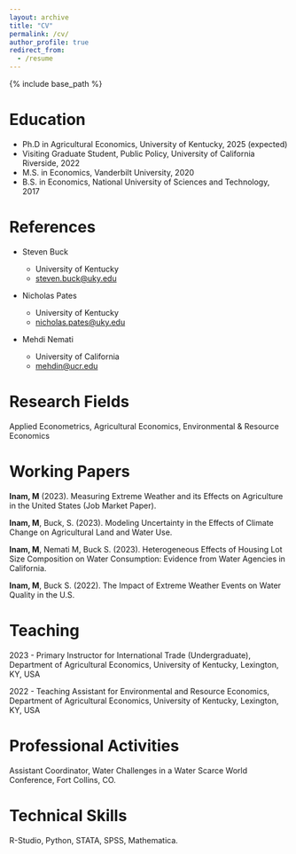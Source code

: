 ```yaml
---
layout: archive
title: "CV"
permalink: /cv/
author_profile: true
redirect_from:
  - /resume
---
```


{% include base_path %}

Education
======
* Ph.D in Agricultural Economics, University of Kentucky, 2025 (expected)
* Visiting Graduate Student, Public Policy, University of California Riverside, 2022
* M.S. in Economics, Vanderbilt University, 2020
* B.S. in Economics, National University of Sciences and Technology, 2017

References
======
* Steven Buck
  * University of Kentucky
  * steven.buck@uky.edu

* Nicholas Pates
  * University of Kentucky
  * nicholas.pates@uky.edu

* Mehdi Nemati
  * University of California
  * mehdin@ucr.edu
  

Research Fields
======
Applied Econometrics, Agricultural Economics, Environmental & Resource Economics

Working Papers
======
**Inam, M** (2023). Measuring Extreme Weather and its Effects on Agriculture in the United States (Job Market Paper).

**Inam, M**, Buck, S. (2023). Modeling Uncertainty in the Effects of Climate Change on Agricultural Land and Water Use.

**Inam, M**, Nemati M, Buck S. (2023). Heterogeneous Effects of Housing Lot Size Composition on Water Consumption: Evidence from Water Agencies in California.

**Inam, M**, Buck S. (2022). The Impact of Extreme Weather Events on Water Quality in the U.S.

Teaching
======
2023 - Primary Instructor for International Trade (Undergraduate), Department of Agricultural Economics, University of Kentucky, Lexington, KY, USA

2022 - Teaching Assistant for Environmental and Resource Economics, Department of Agricultural Economics, University of Kentucky, Lexington, KY, USA

Professional Activities
======
Assistant Coordinator, Water Challenges in a Water Scarce World Conference, Fort Collins, CO.
  
Technical Skills
======
R-Studio, Python, STATA, SPSS, Mathematica.
